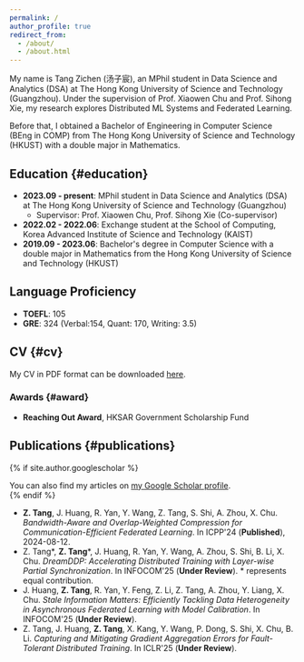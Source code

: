 ```yaml
---
permalink: /
author_profile: true
redirect_from: 
  - /about/
  - /about.html
---
```


My name is Tang Zichen (汤子宸), an MPhil student in Data Science and Analytics (DSA) at The Hong Kong University of Science and Technology (Guangzhou). Under the supervision of Prof. Xiaowen Chu and Prof. Sihong Xie, my research explores Distributed ML Systems and Federated Learning.

Before that, I obtained a Bachelor of Engineering in Computer Science (BEng in COMP) from The Hong Kong University of Science and Technology (HKUST) with a double major in Mathematics.

## Education {#education}
- **2023.09 - present**: MPhil student in Data Science and Analytics (DSA) at The Hong Kong University of Science and Technology (Guangzhou)
  - Supervisor: Prof. Xiaowen Chu, Prof. Sihong Xie (Co-supervisor)
- **2022.02 - 2022.06**: Exchange student at the School of Computing, Korea Advanced Institute of Science and Technology (KAIST)
- **2019.09 - 2023.06**: Bachelor's degree in Computer Science with a double major in Mathematics from the Hong Kong University of Science and Technology (HKUST)
  
## Language Proficiency
- **TOEFL**: 105
- **GRE**: 324 (Verbal:154, Quant: 170, Writing: 3.5)

## CV {#cv}
My CV in PDF format can be downloaded [here](/files/CV_PhD_TANG_Zichen.pdf).

### Awards {#award}
- **Reaching Out Award**, HKSAR Government Scholarship Fund

## Publications {#publications}
{% if site.author.googlescholar %}
  <div class="wordwrap">You can also find my articles on <a href="{{ site.author.googlescholar }}">my Google Scholar profile</a>.</div>
{% endif %}

- **Z. Tang**, J. Huang, R. Yan, Y. Wang, Z. Tang, S. Shi, A. Zhou, X. Chu. _Bandwidth-Aware and Overlap-Weighted Compression for Communication-Efficient Federated Learning_. In ICPP'24 (**Published**), 2024-08-12.
- Z. Tang*, **Z. Tang**\*, J. Huang, R. Yan, Y. Wang, A. Zhou, S. Shi, B. Li, X. Chu. _DreamDDP: Accelerating Distributed Training with Layer-wise Partial Synchronization_. In INFOCOM'25 (**Under Review**). * represents equal contribution.
- J. Huang, **Z. Tang**, R. Yan, Y. Feng, Z. Li, Z. Tang, A. Zhou, Y. Liang, X. Chu. _Stale Information Matters: Efficiently Tackling Data Heterogeneity in Asynchronous Federated Learning with Model Calibration_. In INFOCOM'25 (**Under Review**).
- Z. Tang, J. Huang, **Z. Tang**, X. Kang, Y. Wang, P. Dong, S. Shi, X. Chu, B. Li. _Capturing and Mitigating Gradient Aggregation Errors for Fault-Tolerant Distributed Training_. In ICLR'25 (**Under Review**).
